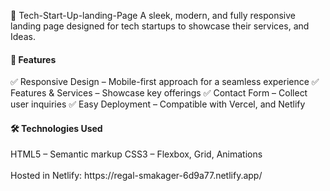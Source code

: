 🚀 Tech-Start-Up-landing-Page
A sleek, modern, and fully responsive landing page designed for tech startups to showcase their services, and Ideas.
<br>
<h4>🌟 Features</h4>
✅ Responsive Design – Mobile-first approach for a seamless experience
✅ Features & Services – Showcase key offerings
✅ Contact Form – Collect user inquiries
✅ Easy Deployment – Compatible with Vercel, and Netlify <br>
 <h4>🛠️ Technologies Used</h4>
 HTML5 – Semantic markup
CSS3 – Flexbox, Grid, Animations
<br> 
<br> 
Hosted in Netlify: https://regal-smakager-6d9a77.netlify.app/

